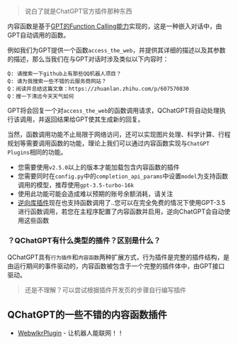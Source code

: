 > 说白了就是ChatGPT官方插件那种东西

内容函数是基于[GPT的Function Calling能力](https://platform.openai.com/docs/guides/gpt/function-calling)实现的，这是一种嵌入对话中，由GPT自动调用的函数。  

例如我们为GPT提供一个函数`access_the_web`，并提供其详细的描述以及其参数的描述，那么当我们在与GPT对话时涉及类似以下内容时：

```
Q: 请搜索一下github上有那些QQ机器人项目？
Q: 请为我搜索一些不错的云服务商网站？
Q：阅读并总结这篇文章：https://zhuanlan.zhihu.com/p/607570830
Q：搜一下清远今天天气如何
```

GPT将会回复一个对`access_the_web`的函数调用请求，QChatGPT将自动处理执行该调用，并返回结果给GPT使其生成新的回复。

当然，函数调用功能不止局限于网络访问，还可以实现图片处理、科学计算、行程规划等需要调用函数的功能，理论上我们可以通过内容函数实现与`ChatGPT Plugins`相同的功能。

- 您需要使用`v2.5.0`以上的版本才能加载包含内容函数的插件
- 您需要同时在`config.py`中的`completion_api_params`中设置`model`为支持函数调用的模型，推荐使用`gpt-3.5-turbo-16k`
- 使用此功能可能会造成难以预期的账号余额消耗，请关注
- [逆向库插件](https://github.com/RockChinQ/revLibs)现在也支持函数调用了..您可以在完全免费的情况下使用GPT-3.5进行函数调用，若您在主程序配置了内容函数并启用，逆向ChatGPT会自动使用这些函数

### ？QChatGPT有什么类型的插件？区别是什么？

QChatGPT具有`行为插件`和`内容函数`两种扩展方式，行为插件是完整的插件结构，是由运行期间的事件驱动的，内容函数被包含于一个完整的插件体中，由GPT接口驱动。

> 还是不理解？可以尝试根据插件开发页的步骤自行编写插件

## QChatGPT的一些不错的内容函数插件

- [WebwlkrPlugin](https://github.com/RockChinQ/WebwlkrPlugin) - 让机器人能联网！！
